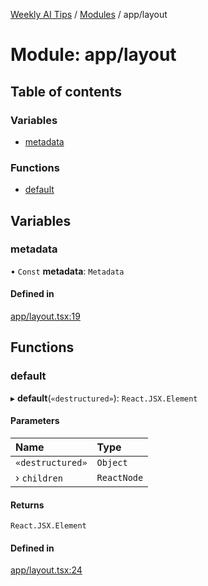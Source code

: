 [Weekly AI Tips](../README.md) / [Modules](../modules.md) / app/layout

# Module: app/layout

## Table of contents

### Variables

- [metadata](app_layout.md#metadata)

### Functions

- [default](app_layout.md#default)

## Variables

### metadata

• `Const` **metadata**: `Metadata`

#### Defined in

[app/layout.tsx:19](https://github.com/alexsoyes/weekly-ai-tips/blob/b3fea4afd71b68632685f2d382621a10bad6affa/app/layout.tsx#L19)

## Functions

### default

▸ **default**(`«destructured»`): `React.JSX.Element`

#### Parameters

| Name | Type |
| :------ | :------ |
| `«destructured»` | `Object` |
| › `children` | `ReactNode` |

#### Returns

`React.JSX.Element`

#### Defined in

[app/layout.tsx:24](https://github.com/alexsoyes/weekly-ai-tips/blob/b3fea4afd71b68632685f2d382621a10bad6affa/app/layout.tsx#L24)
